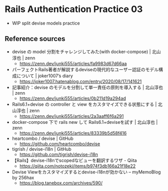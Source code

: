 # Rails Authentication Practice 03
- WIP split devise models practice

## Reference sources
- devise の model 分割をチャレンジしてみた(with docker-compose) | 北山淳也 | zenn
  - https://zenn.dev/junki555/articles/fa9983d67d66aa
- パーフェクトRails著者が解説するdeviseの現代的なユーザー認証のモデル構成について | joker1007’s diary
  - https://joker1007.hatenablog.com/entry/2020/08/17/141621
- 記事紹介：devise のモデルを分割して単一責任の原則を導入する | 北山淳也 | zenn
  - https://zenn.dev/junki555/articles/0b211d19a294ad
- Rails6.1+devise の controller と view をカスタマイズできる状態にする | 北山淳也 | zenn
  - https://zenn.dev/junki555/articles/2a3aaff6f6a291
- docker-compose 下で rails new して Rails6.1+deviseを試す | 北山淳也 | zenn
  - https://zenn.dev/junki555/articles/83339b5d58f416
- heartcombo / devise | GitHub
  - https://github.com/heartcombo/devise
- tigrish / devise-i18n | GitHub
  - https://github.com/tigrish/devise-i18n
- 【Rails】devise-i18nでscopedなビューを翻訳するワザ - Qiita
  - https://qiita.com/notozeki/items/b974f3db166a21f18e22
- Devise Viewをカスタマイズするとdevise-i18nが効かない – myMemoBlog by 256hax
  - https://blog.tanebox.com/archives/590/
